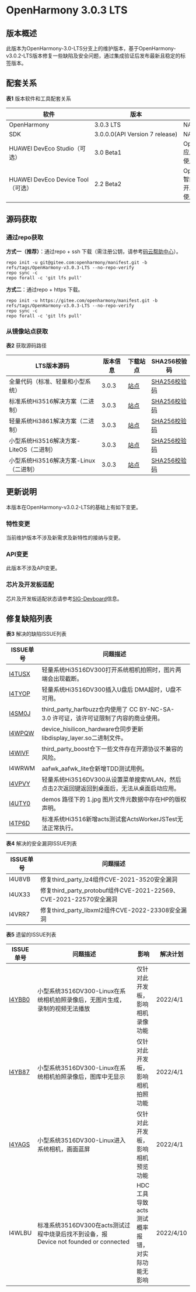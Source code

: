 # OpenHarmony 3.0.3 LTS


## 版本概述

此版本为OpenHarmony-3.0-LTS分支上的维护版本，基于OpenHarmony-v3.0.2-LTS版本修复一些缺陷及安全问题，通过集成验证后发布最新且稳定的标签版本。


## 配套关系

  **表1** 版本软件和工具配套关系

| 软件 | 版本 | 备注 | 
| -------- | -------- | -------- |
| OpenHarmony | 3.0.3&nbsp;LTS | NA | 
| SDK | 3.0.0.0(API&nbsp;Version&nbsp;7&nbsp;release) | NA | 
| HUAWEI&nbsp;DevEco&nbsp;Studio（可选） | 3.0&nbsp;Beta1 | OpenHarmony应用开发推荐使用。 | 
| HUAWEI&nbsp;DevEco&nbsp;Device&nbsp;Tool（可选） | 2.2&nbsp;Beta2 | OpenHarmony智能设备集成开发环境推荐使用。 | 


## 源码获取


### 通过repo获取

**方式一（推荐）**：通过repo + ssh 下载（需注册公钥，请参考[码云帮助中心](https://gitee.com/help/articles/4191)）。

  
```
repo init -u git@gitee.com:openharmony/manifest.git -b refs/tags/OpenHarmony-v3.0.3-LTS --no-repo-verify
repo sync -c
repo forall -c 'git lfs pull'
```

**方式二**：通过repo + https 下载。

  
```
repo init -u https://gitee.com/openharmony/manifest.git -b refs/tags/OpenHarmony-v3.0.3-LTS --no-repo-verify
repo sync -c
repo forall -c 'git lfs pull'
```


### 从镜像站点获取

  **表2** 获取源码路径

| **LTS版本源码** | **版本信息** | **下载站点** | **SHA256校验码** | 
| -------- | -------- | -------- | -------- |
| 全量代码（标准、轻量和小型系统） | 3.0.3 | [站点](https://repo.huaweicloud.com/harmonyos/os/3.0.3/code-v3.0.3-LTS.tar.gz) | [SHA256校验码](https://repo.huaweicloud.com/harmonyos/os/3.0.3/code-v3.0.3-LTS.tar.gz.sha256) | 
| 标准系统Hi3516解决方案（二进制） | 3.0.3 | [站点](https://repo.huaweicloud.com/harmonyos/os/3.0.3/standard.tar.gz) | [SHA256校验码](https://repo.huaweicloud.com/harmonyos/os/3.0.3/standard.tar.gz.sha256) | 
| 轻量系统Hi3861解决方案（二进制） | 3.0.3 | [站点](https://repo.huaweicloud.com/harmonyos/os/3.0.3/hispark_pegasus.tar.gz) | [SHA256校验码](https://repo.huaweicloud.com/harmonyos/os/3.0.3/hispark_pegasus.tar.gz.sha256) | 
| 小型系统Hi3516解决方案-LiteOS（二进制） | 3.0.3 | [站点](https://repo.huaweicloud.com/harmonyos/os/3.0.3/hispark_taurus.tar.gz) | [SHA256校验码](https://repo.huaweicloud.com/harmonyos/os/3.0.3/hispark_taurus.tar.gz.sha256) | 
| 小型系统Hi3516解决方案-Linux（二进制） | 3.0.3 | [站点](https://repo.huaweicloud.com/harmonyos/os/3.0.3/hispark_taurus_linux.tar.gz) | [SHA256校验码](https://repo.huaweicloud.com/harmonyos/os/3.0.3/hispark_taurus_linux.tar.gz.sha256) | 


## 更新说明

本版本在OpenHarmony-v3.0.2-LTS的基础上有如下变更。


### 特性变更

当前维护版本不涉及新需求及新特性的接纳与变更。


### API变更

此版本不涉及API变更。


### 芯片及开发板适配

芯片及开发板适配状态请参考[SIG-Devboard](https://gitee.com/openharmony/community/blob/master/sig/sig_devboard/sig_devboard_cn.md)信息。


## 修复缺陷列表

  **表3** 解决的缺陷ISSUE列表

| ISSUE单号 | 问题描述 | 
| -------- | -------- |
| [I4TUSX](https://gitee.com/openharmony/multimedia_camera_lite/issues/I4TUSX) | 轻量系统Hi3516DV300打开系统相机拍照时，图片两端会出现截断。 | 
| [I4TYOP](https://gitee.com/openharmony/drivers_peripheral/issues/I4TYOP) | 轻量系统Hi3516DV300插入U盘后&nbsp;DMA超时，U盘不可用。 | 
| [I4SM0J](https://gitee.com/openharmony/third_party_harfbuzz/issues/I4SM0J) | third_party_harfbuzz仓内使用了&nbsp;CC&nbsp;BY-NC-SA-3.0&nbsp;许可证，该许可证限制了内容的商业使用。 | 
| [I4WPQW](https://gitee.com/openharmony/device_hisilicon_hardware/issues/I4WPQW) | device_hisilicon_hardware仓同步更新libdisplay_layer.so二进制文件。 | 
| [I4WIVF](https://gitee.com/openharmony/third_party_boost/issues/I4WIVF) | third_party_boost仓下一些文件存在开源协议不兼容的风险。 | 
| I4WRWM | aafwk_aafwk_lite仓新增TDD测试用例。 | 
| [I4VPVY](https://gitee.com/openharmony/applications_sample_camera/issues/I4VPVY) | 轻量系统Hi3516DV300从设置菜单搜索WLAN，然后点击2次返回键返回到桌面后，无法从桌面启动应用。 | 
| [I4UTY0](https://gitee.com/openharmony/applications_photos/issues/I4UTY0) | demos&nbsp;路径下的&nbsp;1.jpg&nbsp;图片文件元数据中存在HP的版权声明。 | 
| [I4TP6D](https://gitcode.com/openharmony/xts_acts/issues/I4TP6D) | 标准系统Hi3516新增acts测试套ActsWorkerJSTest无法正常执行。 | 

  **表4** 解决的安全漏洞ISSUE列表

| ISSUE单号 | 问题描述 | 
| -------- | -------- |
| I4U8VB | 修复third_party_lz4组件CVE-2021-3520安全漏洞 | 
| I4UX33 | 修复third_party_protobuf组件CVE-2021-22569、CVE-2021-22570安全漏洞 | 
| I4VRR7 | 修复third_party_libxml2组件CVE-2022-23308安全漏洞 | 


  **表5** 遗留的ISSUE列表

| ISSUE单号 | 问题描述 | 影响 | 解决计划 | 
| -------- | -------- | -------- | -------- |
| [I4YBB0](https://gitee.com/openharmony/multimedia_camera_lite/issues/I4YBB0) | 小型系统3516DV300-Linux在系统相机拍照录像后，无图片生成，录制的视频无法播放 | 仅针对此开发板，影响相机录像功能 | 2022/4/1 | 
| [I4YB87](https://gitee.com/openharmony/multimedia_camera_lite/issues/I4YB87) | 小型系统3516DV300-Linux在系统相机拍照录像后，图库中无显示 | 仅针对此开发板，影响相机拍照功能 | 2022/4/1 | 
| [I4YAGS](https://gitee.com/openharmony/multimedia_camera_lite/issues/I4YAGS?from=project-issue) | 小型系统3516DV300-Linux进入系统相机，画面蓝屏 | 仅针对此开发板，影响相机预览功能 | 2022/4/1 | 
| I4WLBU | 标准系统3516DV300在acts测试过程中烧录后找不到设备，报Device&nbsp;not&nbsp;founded&nbsp;or&nbsp;connected | HDC工具导致acts测试概率报错，对实际功能无影响 | 2022/4/10 | 
